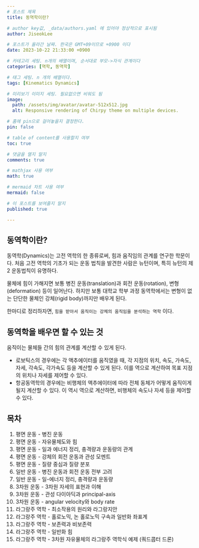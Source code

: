 ```yaml
---
# 포스트 제목
title: 동역학이란?

# author key값, _data/authors.yaml 에 있어야 정상적으로 표시됨
author: JiseokLee

# 포스트가 올라간 날짜. 한국은 GMT+09이므로 +0900 이다
date: 2023-10-22 21:33:00 +0900 

# 카테고리 세팅. n개의 배열이며, 순서대로 부모->자식 관계이다
categories: [역학, 동역학]

# 태그 세팅. n 개의 배열이다.
tags: [Kinematics Dynamics]

# 미리보기 이미지 세팅. 필요없으면 비워도 됨
image:
  path: /assets/img/avatar/avatar-512x512.jpg
  alt: Responsive rendering of Chirpy theme on multiple devices.

# 홈에 pin으로 걸어놓을지 결정한다.
pin: false

# table of content를 사용할지 여부
toc: true

# 댓글을 열지 말지
comments: true

# mathjax 사용 여부
math: true

# mermaid 차트 사용 여부
mermaid: false

# 이 포스트를 보여줄지 말지
published: true

---
```


## 동역학이란?

동역학(Dynamics)는 고전 역학의 한 종류로써, 힘과 움직임의 관계를 연구한 학문이다. 처음 고전 역학의 기초가 되는 운동 법칙을 발견한 사람은 뉴턴이며, 특히 뉴턴의 제2 운동법칙이 유명하다. 

물체에 힘이 가해지면 보통 병진 운동(translation)과 회전 운동(rotation), 변형(deformation) 등이 일어난다. 하지만 보통 대학교 학부 과정 동역학에서는 변형이 없는 단단한 물체인 강체(rigid body)까지만 배우게 된다. 

한마디로 정리하자면, `힘을 받아서 움직이는 강체의 움직임을 분석하는 역학` 이다.


## 동역학을 배우면 할 수 있는 것

움직이는 물체들 간의 힘의 관계를 계산할 수 있게 된다. 

- 로보틱스의 경우에는 각 액추에이터를 움직였을 때, 각 지점의 위치, 속도, 가속도, 자세, 각속도, 각가속도 등을 계산할 수 있게 된다. 이를 역으로 계산하여 목표 지점의 위치나 자세를 제어할 수 있다.
- 항공동역학의 경우에는 비행체의 액추에이터에 따라 전체 동체가 어떻게 움직이게 될지 계산할 수 있다. 이 역시 역으로 계산하면, 비행체의 속도나 자세 등을 제어할 수 있다.


## 목차
1. 평면 운동 - 병진 운동
2. 평면 운동 - 자유물체도와 힘
3. 평면 운동 - 일과 에너지 정리, 충격량과 운동량의 관계
4. 평면 운동 - 강체의 회전 운동과 관성 모멘트
5. 평면 운동 - 질량 중심과 질량 분포
6. 일반 운동 - 병진 운동과 회전 운동 전부 고려
7. 일반 운동 - 일-에너지 정리, 충격량과 운동량
8. 3차원 운동 - 3차원 자세의 표현과 이해
9. 3차원 운동 - 관성 다이아딕과 principal-axis
10. 3차원 운동 - angular velocity와 body rate 
11. 라그랑주 역학 - 최소작용의 원리와 라그랑지안
12. 라그랑주 역학 - 홀로노믹, 논 홀로노믹 구속과 일반화 좌표계
13. 라그랑주 역학 - 보존력과 비보존력
14. 라그랑주 역학 - 일반화 힘
15. 라그랑주 역학 - 3차원 자유물체의 라그랑주 역학식 예제 (쿼드콥터 드론)